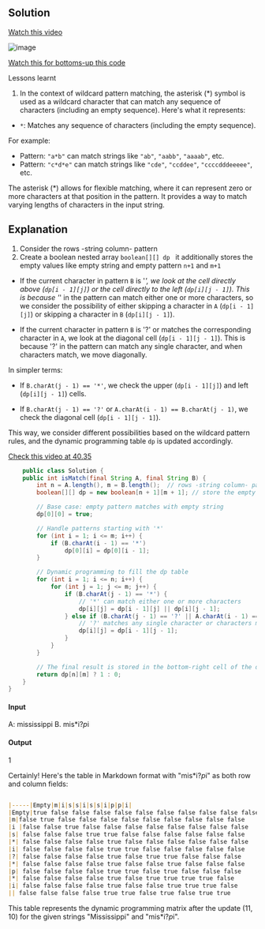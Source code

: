 ## Solution

[Watch this video ](https://youtu.be/HAA8mgxlov8?feature=shared)

![image](https://github.com/bruhathisp/dsa_java/assets/91585301/88eefa7f-6a0b-404e-b9d7-0f782761fae9)

[Watch this for bottoms-up this code](https://youtu.be/mNbzDlGKmLs?feature=shared)


Lessons learnt

1. In the context of wildcard pattern matching, the asterisk (*) symbol is used as a wildcard character that can match any sequence of characters (including an empty sequence). Here's what it represents:

- `*`: Matches any sequence of characters (including the empty sequence).

For example:

- Pattern: `"a*b"` can match strings like `"ab"`, `"aabb"`, `"aaaab"`, etc.
- Pattern: `"c*d*e"` can match strings like `"cde"`, `"ccddee"`, `"ccccdddeeeee"`, etc.

The asterisk (*) allows for flexible matching, where it can represent zero or more characters at that position in the pattern. It provides a way to match varying lengths of characters in the input string.



## Explanation

1. Consider the rows -string column- pattern
2.  Create a boolean nested array `boolean[][] dp `  it additionally stores the empty values like empty string and empty pattern `n+1`
and `m+1`



- If the current character in pattern `B` is '*', we look at the cell directly above (`dp[i - 1][j]`) or the cell directly to the left (`dp[i][j - 1]`). This is because '*' in the pattern can match either one or more characters, so we consider the possibility of either skipping a character in `A` (`dp[i - 1][j]`) or skipping a character in `B` (`dp[i][j - 1]`).

- If the current character in pattern `B` is '?' or matches the corresponding character in `A`, we look at the diagonal cell (`dp[i - 1][j - 1]`). This is because '?' in the pattern can match any single character, and when characters match, we move diagonally.

In simpler terms:

- If `B.charAt(j - 1) == '*'`, we check the upper (`dp[i - 1][j]`) and left (`dp[i][j - 1]`) cells.

- If `B.charAt(j - 1) == '?'` or `A.charAt(i - 1) == B.charAt(j - 1)`, we check the diagonal cell (`dp[i - 1][j - 1]`).

This way, we consider different possibilities based on the wildcard pattern rules, and the dynamic programming table `dp` is updated accordingly.

[Check this video at 40.35](https://youtu.be/DJvw8jCmxUU?feature=shared)

``` java
    public class Solution {
    public int isMatch(final String A, final String B) {
        int n = A.length(), m = B.length();  // rows -string column- pattern
        boolean[][] dp = new boolean[n + 1][m + 1]; // store the empty values like empty string and empty pattern

        // Base case: empty pattern matches with empty string
        dp[0][0] = true;

        // Handle patterns starting with '*'
        for (int i = 1; i <= m; i++) {
            if (B.charAt(i - 1) == '*')
                dp[0][i] = dp[0][i - 1];
        }

        // Dynamic programming to fill the dp table
        for (int i = 1; i <= n; i++) {
            for (int j = 1; j <= m; j++) {
                if (B.charAt(j - 1) == '*') {
                    // '*' can match either one or more characters
                    dp[i][j] = dp[i - 1][j] || dp[i][j - 1];
                } else if (B.charAt(j - 1) == '?' || A.charAt(i - 1) == B.charAt(j - 1)) {
                    // '?' matches any single character or characters match
                    dp[i][j] = dp[i - 1][j - 1];
                }
            }
        }

        // The final result is stored in the bottom-right cell of the dp table
        return dp[n][m] ? 1 : 0;
    }
}

```



#### Input
A: mississippi B. mis*i?*p*i
#### Output
1



Certainly! Here's the table in Markdown format with "mis*i?*p*i" as both row and column fields:

```markdown

|-----|Empty|m|i|s|s|i|s|s|i|p|p|i|
|Empty|true false false false false false false false false false false 
|m|false true false false false false false false false false false 
|i |false false true false false false false false false false false 
|s| false false false true true false false false false false false 
|*| false false false false true false false false false false false 
|i| false false false false true true false false false false false 
|?| false false false false true false true true false false false 
|*| false false false false true false false true false false false 
|p| false false false false true true false true false false false 
|*| false false false false true false true true true true false 
|i| false false false false true false false true true true false 
|| false false false false true true false true false true true 
```

This table represents the dynamic programming matrix after the update (11, 10) for the given strings "Mississippi" and "mis*i?*p*i".


